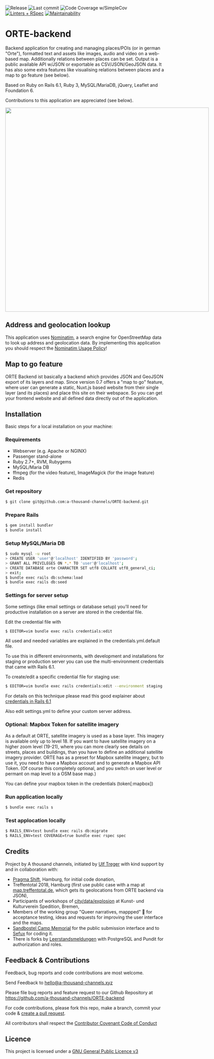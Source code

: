 ![Release](https://badgen.net/github/release/a-thousand-channels/ORTE-backend) ![Last commit](https://badgen.net/github/last-commit/a-thousand-channels/ORTE-backend/main) ![Code Coverage w/SimpleCov](https://img.shields.io/badge/code_coverage-95%25-green) [![Linters + RSpec](https://github.com/a-thousand-channels/ORTE-backend/actions/workflows/rubyonrails-ci.yml/badge.svg)](https://github.com/a-thousand-channels/ORTE-backend/actions/workflows/rubyonrails-ci.yml) [![Maintainability](https://api.codeclimate.com/v1/badges/ab3d16e763664a942d72/maintainability)](https://codeclimate.com/github/ut/ORTE-backend/maintainability)


# ORTE-backend

Backend application for creating and managing places/POIs (or in german "Orte"),  formatted text and assets like images, audio and video on a web-based map. Additionally relations between places can be set. Output is a public available API w/JSON or exportable as CSV/JSON/GeoJSON data. It has also some extra features like visualising relations between places and a map to go feature (see below).

Based on Ruby on Rails 6.1, Ruby 3, MySQL/MariaDB, jQuery, Leaflet and Foundation 6.

Contributions to this application are appreciated (see below).

<img src="https://raw.githubusercontent.com/ut/ORTE-backend/main/app/assets/images/ORTE-sample-map2-overview.jpg" style="max-width: 640px" width="640" />

## Address and geolocation lookup

This application uses [Nominatim](https://nominatim.openstreetmap.org/), a search engine for OpenStreetMap data to look up address and geolocation data. By implementing this application you should respect the [Nominatim Usage Policy](https://operations.osmfoundation.org/policies/nominatim/)!

## Map to go feature

ORTE Backend ist basically a backend which provides JSON and GeoJSON export of its layers and map. Since version 0.7 offers a "map to go" feature, where user can generate a static, Nuxt.js based website from their single layer (and its places) and place this site on their webspace. So you can get your frontend website and all defined data directly out of the application.

## Installation

Basic steps for a local installation on your machine:

### Requirements

* Webserver (e.g. Apache or NGINX)
* Passenger stand-alone
* Ruby 2.7+, RVM, Rubygems
* MySQL/Maria DB
* ffmpeg (for the video feature), ImageMagick (for the image feature)
* Redis

### Get repository

```bash
$ git clone git@github.com:a-thousand-channels/ORTE-backend.git
```
### Prepare Rails

```bash
$ gem install bundler
$ bundle install
```

### Setup MySQL/Maria DB

```bash
$ sudo mysql -u root
> CREATE USER 'user'@'localhost' IDENTIFIED BY 'password';
> GRANT ALL PRIVILEGES ON *.* TO 'user'@'localhost';
> CREATE DATABASE orte CHARACTER SET utf8 COLLATE utf8_general_ci;
> exit;
$ bundle exec rails db:schema:load
$ bundle exec rails db:seed
```

### Settings for server setup

Some settings (like email settings or database setup) you'll need for productive installation on a server are stored in the credential file.

Edit the credential file with

```bash
$ EDITOR=vim bundle exec rails credentials:edit
```

All used and needed variables are explained in the credentials.yml.default file.

To use this in different environments, with development and installations for staging or production server you can use the multi-environment credentials that came with Rails 6.1.

To create/edit a specific credential file for staging use:

```bash
$ EDITOR=vim bundle exec rails credentials:edit --environment staging
```

For details on this technique please read this good explainer about [credentials in Rails 6.1](https://blog.saeloun.com/2019/10/10/rails-6-adds-support-for-multi-environment-credentials.html)

Also edit settings.yml to define your custom server address.

### Optional: Mapbox Token for satellite imagery

As a default at ORTE, satellite imagery is used as a base layer. This imagery is available only up to level 18. If you want to have satellite imagery on a higher zoom level (19-21), where you can more clearly see details on streets, places and buildings, than you have to define an additional satellite imagery provider. ORTE has as a preset for Mapbox satellite imagery, but to use it, you need to have a Mapbox account and to generate a Mapbox API Token. (Of course this completely optional, and you switch on user level or permant on map level to a OSM base map.)

You can define your mapbox token in the credentials (token[:mapbox])

### Run application locally

```bash
$ bundle exec rails s
```

### Test applocation locally


```bash
$ RAILS_ENV=test bundle exec rails db:migrate
$ RAILS_ENV=test COVERAGE=true bundle exec rspec spec
```

## Credits

Project by A thousand channels, initiated by [Ulf Treger](https://github.com/ut) with kind support by and in collaboration with:

* [Pragma Shift](https://www.pragma-shift.net/), Hamburg, for initial code donation,
* Treffentotal 2018, Hamburg (first use public case with a map at [map.treffentotal.de](https://map.treffentotal.de), which gets its geolocations from ORTE backend via JSON),
* Participants of workshops of [city/data/explosion](https://citydataexplosion.tumblr.com/) at Kunst- und Kulturverein Spedition, Bremen,
* Members of the working group "Queer narratives, mappped" 💖 for acceptance testing, ideas and requests for improving the user interface and the maps.
* [Sandbostel Camp Memorial](https://www.stiftung-lager-sandbostel.de/) for the public submission interface and to [Sefux](https://github.com/Sefux) for coding it.
* There is forks by [Leerstandsmeldungen](https://gitlab.com/leerstandsmelder/lsm-orte) with PostgreSQL and Pundit for authorization and roles.

## Feedback & Contributions

Feedback, bug reports and code contributions are most welcome.

Send Feedback to hello@a-thousand-channels.xyz

Please file bug reports and feature request to our Github Repository at https://github.com/a-thousand-channels/ORTE-backend

For code contributions, please fork this repo, make a branch, commit your code & [create a pull request](https://help.github.com/en/articles/creating-a-pull-request).

All contributors shall respect the [Contributor Covenant Code of Conduct](https://github.com/a-thousand-channels/ORTE-backend/blob/main/CODE_OF_CONDUCT.md)


## Licence

This project is licensed under a [GNU General Public Licence v3](https://github.com/a-thousand-channels/ORTE-backend/blob/master/LICENSE)
